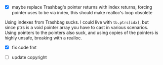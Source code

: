 - [x] maybe replace Trashbag's pointer returns with index returns,
forcing pointer uses to be via index, this should make realloc's loop obsolete

Using indexes from Trashbag sucks.
I could live with `tb.ptrs[idx]`,
but since ptrs is a void pointer array you have to cast in various scenarios.
Using pointers to the pointers also suck,
and using copies of the pointers is highly unsafe, breaking with a realloc.

- [x] fix code fmt

- [ ] update copyright

